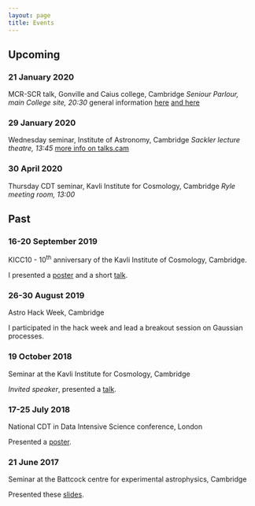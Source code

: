 ```yaml
---
layout: page
title: Events
---
```


## Upcoming

### 21 January 2020
MCR-SCR talk, Gonville and Caius college, Cambridge
*Seniour Parlour, main College site, 20:30*
general information [here](https://www.cai.cam.ac.uk/research/seminars-and-talks/mcrscr-talks) [ and here](http://www.mcr.cai.cam.ac.uk/index.php/prospective/mcr-scr/)

### 29 January 2020
Wednesday seminar, Institute of Astronomy, Cambridge
*Sackler lecture theatre, 13:45*
[more info on talks.cam](http://www.talks.cam.ac.uk/talk/index/136975)

### 30 April 2020
Thursday CDT seminar, Kavli Institute for Cosmology, Cambridge
*Ryle meeting room, 13:00*

Past
----

### 16-20 September 2019
KICC10 - 10${}^{\mathrm{th}}$ anniversary of the Kavli Institute of Cosmology,
Cambridge. 

I presented a <a href="https://fruzsinaagocs.github.io/images/KICC10-poster-web.pdf"
target="_blank">poster</a> and a short <a
href="https://fruzsinaagocs.github.io/images/kicc10-slide.pdf"
target="_blank">talk</a>.

### 26-30 August 2019
Astro Hack Week, Cambridge

I participated in the hack week and lead a breakout session on Gaussian
processes.

### 19 October 2018
Seminar at the Kavli Institute for Cosmology, Cambridge

*Invited speaker*, presented a <a
href="https://fruzsinaagocs.github.io/images/kavli-talk.pdf"
target="_blank">talk</a>.

### 17-25 July 2018
National CDT in Data Intensive Science conference, London

Presented a <a href="https://fruzsinaagocs.github.io/images/cdt-poster.pdf"
target="_blank">poster</a>.

### 21 June 2017
Seminar at the Battcock centre for experimental astrophysics, Cambridge

Presented these <a
href="https://fruzsinaagocs.github.io/images/battcock-presentation.pdf"
target="_blank">slides</a>.

